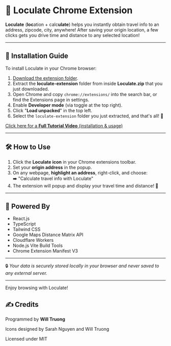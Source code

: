 # 🚗 Loculate Chrome Extension

**Loculate** (**loc**ation + calc**ulate**) helps you instantly obtain travel info to an address, zipcode, city, anywhere! After saving your origin location, a few clicks gets you drive time and distance to any selected location!

---

## 🧭 Installation Guide

To install Loculate in your Chrome browser:

1. [Download the extension folder](https://drive.google.com/uc?export=download&id=1vSW1LYauTXyBuRP3haZiXrLzQJ0CweXS).
2. Extract the **loculate-extension** folder from inside **Loculate.zip** that you just downloaded.
3. Open Chrome and copy `chrome://extensions/` into the search bar, or find the Extensions page in settings.
4. Enable **Developer mode** (via toggle at the top right).
5. Click "**Load unpacked**" in the top left.
6. Select the `loculate-extension` folder you just extracted, and that's all! 🎉

[Click here for a **Full Tutorial Video** (installation & usage)](https://www.youtube.com/watch?v=dWJErEyCuMs)

---

## 🛠️ How to Use

1. Click the **Loculate icon** in your Chrome extensions toolbar.
2. Set your **origin address** in the popup.
3. On any webpage, **highlight an address**, right-click, and choose:  
   ➡️ "Calculate travel info with Loculate"
4. The extension will popup and display your travel time and distance! 🎉

---

## 📍 Powered By

- React.js
- TypeScript
- Tailwind CSS
- Google Maps Distance Matrix API
- Cloudflare Workers
- Node.js Vite Build Tools
- Chrome Extension Manifest V3

---

🔒 *Your data is securely stored locally in your browser and never saved to any external server.*

---

Enjoy browsing with Loculate!

## ✍️ Credits

Programmed by **Will Truong**

Icons designed by Sarah Nguyen and Will Truong

Licensed under MIT
